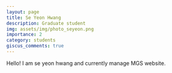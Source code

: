 ```yaml
---
layout: page
title: Se Yeon Hwang
description: Graduate student
img: assets/img/photo_seyeon.png
importance: 2
category: students
giscus_comments: true
---
```



Hello! I am se yeon hwang and currently manage MGS website.
